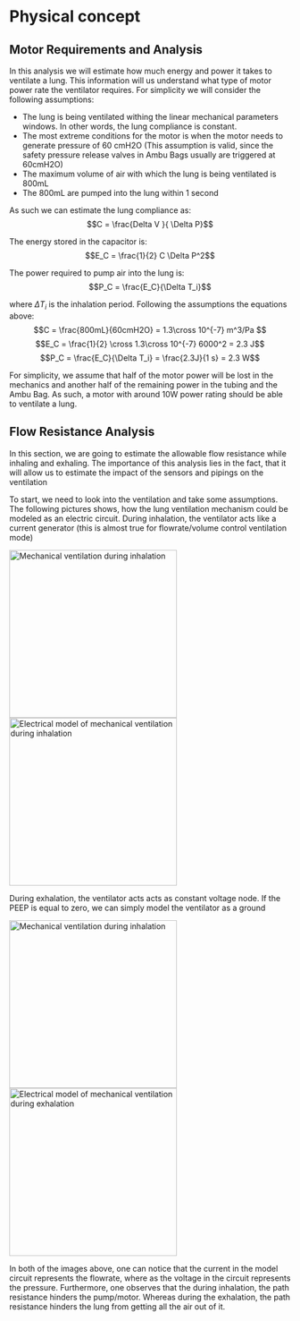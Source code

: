 # Physical concept

## Motor Requirements and Analysis
In this analysis we will estimate how much energy and power it takes to ventilate a lung. This information will us understand what type of motor power rate the ventilator requires.
For simplicity we will consider the following assumptions:
  - The lung is being ventilated withing the linear mechanical parameters windows. In other words, the lung compliance is constant.
  - The most extreme conditions for the motor is when the motor needs to generate pressure of 60 cmH2O (This assumption is valid, since the safety pressure release valves in Ambu Bags usually are triggered at 60cmH2O)
  - The maximum volume of air with which the lung is being ventilated is 800mL
  - The 800mL are pumped into the lung within 1 second

As such we can estimate the lung compliance as:
$$C = \frac{Delta V }{ \Delta P}$$

The energy stored in the capacitor is:
$$E_C = \frac{1}{2} C \Delta P^2$$

The power required to pump air into the lung is:
$$P_C = \frac{E_C}{\Delta T_i}$$

where $\Delta T_i$ is the inhalation period. Following the assumptions the equations above:
$$C = \frac{800mL}{60cmH2O} = 1.3\cross 10^{-7} m^3/Pa $$
$$E_C = \frac{1}{2} \cross 1.3\cross 10^{-7} 6000^2 = 2.3 J$$
$$P_C = \frac{E_C}{\Delta T_i} = \frac{2.3J}{1 s} = 2.3 W$$

For simplicity, we assume that half of the motor power will be lost in the mechanics and another half of the remaining power in the tubing and the Ambu Bag. As such, a motor with around 10W power rating should be able to ventilate a lung.

## Flow Resistance Analysis
In this section, we are going to estimate the allowable flow resistance while inhaling and exhaling. The importance of this analysis lies in the fact, that it will allow us to estimate the impact of the sensors and pipings on the ventilation

To start, we need to look into the ventilation and take some assumptions. The following pictures shows, how the lung ventilation mechanism could be modeled as an electric circuit. 
During inhalation, the ventilator acts like a current generator (this is almost true for flowrate/volume control ventilation mode)   
<p><img src="https://raw.githubusercontent.com/mhollfelder/openvent/assets/docs/assets/physicalConcept/Lung_Ventilator_Inhale.svg?sanitize=true" alt="Mechanical ventilation during inhalation" width="300px"/>
<img src="https://raw.githubusercontent.com/mhollfelder/openvent/assets/docs/assets/physicalConcept/Lung_Ventilator_Inhale-circuit.svg?sanitize=true" alt="Electrical model of mechanical ventilation during inhalation" width="300px"/></p>
During exhalation, the ventilator acts acts as constant voltage node. If the PEEP is equal to zero, we can simply model the ventilator as a ground
<p><img src="https://raw.githubusercontent.com/mhollfelder/openvent/assets/docs/assets/physicalConcept/Lung_Ventilator_Exhale.svg?sanitize=true" alt="Mechanical ventilation during inhalation" width="300px"/>
<img src="https://raw.githubusercontent.com/mhollfelder/openvent/assets/docs/assets/physicalConcept/Lung_Ventilator_Exhale-circuit.svg?sanitize=true" alt="Electrical model of mechanical ventilation during exhalation" width="300px"/></p>
In both of the images above, one can notice that the current in the model circuit represents the flowrate, where as the voltage in the circuit represents the pressure. Furthermore, one observes that the during inhalation, the path resistance hinders the pump/motor. Whereas during the exhalation, the path resistance hinders the lung from getting all the air out of it. 


